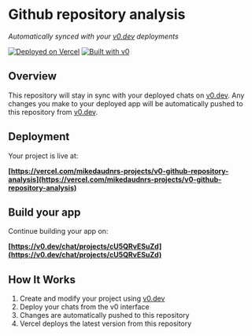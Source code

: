 # Github repository analysis

*Automatically synced with your [v0.dev](https://v0.dev) deployments*

[![Deployed on Vercel](https://img.shields.io/badge/Deployed%20on-Vercel-black?style=for-the-badge&logo=vercel)](https://vercel.com/mikedaudnrs-projects/v0-github-repository-analysis)
[![Built with v0](https://img.shields.io/badge/Built%20with-v0.dev-black?style=for-the-badge)](https://v0.dev/chat/projects/cU5QRvESuZd)

## Overview

This repository will stay in sync with your deployed chats on [v0.dev](https://v0.dev).
Any changes you make to your deployed app will be automatically pushed to this repository from [v0.dev](https://v0.dev).

## Deployment

Your project is live at:

**[https://vercel.com/mikedaudnrs-projects/v0-github-repository-analysis](https://vercel.com/mikedaudnrs-projects/v0-github-repository-analysis)**

## Build your app

Continue building your app on:

**[https://v0.dev/chat/projects/cU5QRvESuZd](https://v0.dev/chat/projects/cU5QRvESuZd)**

## How It Works

1. Create and modify your project using [v0.dev](https://v0.dev)
2. Deploy your chats from the v0 interface
3. Changes are automatically pushed to this repository
4. Vercel deploys the latest version from this repository